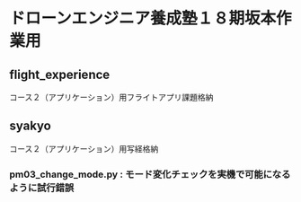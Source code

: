 # ドローンエンジニア養成塾１８期坂本作業用

## flight_experience
コース２（アプリケーション）用フライトアプリ課題格納

## syakyo
コース２（アプリケーション）用写経格納

### pm03_change_mode.py : モード変化チェックを実機で可能になるように試行錯誤

